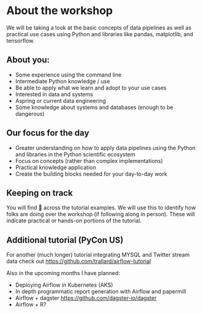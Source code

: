 # About the workshop

We will be taking a look at the basic concepts of data pipelines as well as practical use cases using Python and libraries like pandas, matplotlib, and tensorflow.

## About you:
- Some experience using the command line
- Intermediate Python knowledge / use
- Be able to apply what we learn and adopt to your use cases
- Interested in data and systems
- Aspring or current data engineering
- Some knowledge about systems and databases (enough to be dangerous)

## Our focus for the day
- Greater understanding on how to apply data pipelines using the Python and libraries in the Python scientific ecosystem
- Focus on concepts (rather than complex implementations)
- Practical knowledge application
- Create the building blocks needed for your day-to-day work

## Keeping on track

You will find 🚦 across the tutorial examples. We will use this to identify how folks are doing over the workshop (if following along in person). 
These will indicate practical or hands-on portions of the tutorial.

## Additional tutorial (PyCon US)

For another (much longer) tutorial integrating MYSQL and Twitter stream data check out <https://github.com/trallard/airflow-tutorial>

Also in the upcoming months I have planned:
- Deploying Airflow in Kubernetes (AKS)
- In depth programmatic report generation with Airflow and papermill
- Airflow + dagster <https://github.com/dagster-io/dagster>
- Airflow + R? 